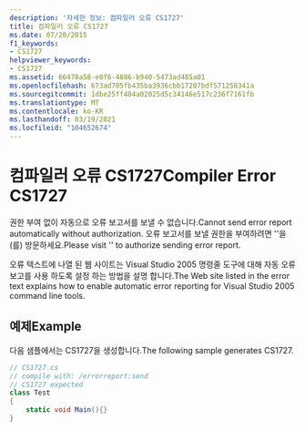 ```yaml
---
description: '자세한 정보: 컴파일러 오류 CS1727'
title: 컴파일러 오류 CS1727
ms.date: 07/20/2015
f1_keywords:
- CS1727
helpviewer_keywords:
- CS1727
ms.assetid: 66478a58-e0f6-4886-b940-5473ad485a01
ms.openlocfilehash: 673ad705fb435ba3936cbb17207bdf571258341a
ms.sourcegitcommit: 1dbe25ff484a02025d5c34146e517c236f7161fb
ms.translationtype: MT
ms.contentlocale: ko-KR
ms.lasthandoff: 03/19/2021
ms.locfileid: "104652674"
---
```

# <a name="compiler-error-cs1727"></a><span data-ttu-id="8a7a5-103">컴파일러 오류 CS1727</span><span class="sxs-lookup"><span data-stu-id="8a7a5-103">Compiler Error CS1727</span></span>

<span data-ttu-id="8a7a5-104">권한 부여 없이 자동으로 오류 보고서를 보낼 수 없습니다.</span><span class="sxs-lookup"><span data-stu-id="8a7a5-104">Cannot send error report automatically without authorization.</span></span> <span data-ttu-id="8a7a5-105">오류 보고서를 보낼 권한을 부여하려면 ''을(를) 방문하세요.</span><span class="sxs-lookup"><span data-stu-id="8a7a5-105">Please visit '' to authorize sending error report.</span></span>

<span data-ttu-id="8a7a5-106">오류 텍스트에 나열 된 웹 사이트는 Visual Studio 2005 명령줄 도구에 대해 자동 오류 보고를 사용 하도록 설정 하는 방법을 설명 합니다.</span><span class="sxs-lookup"><span data-stu-id="8a7a5-106">The Web site listed in the error text explains how to enable automatic error reporting for Visual Studio 2005 command line tools.</span></span>

## <a name="example"></a><span data-ttu-id="8a7a5-107">예제</span><span class="sxs-lookup"><span data-stu-id="8a7a5-107">Example</span></span>

<span data-ttu-id="8a7a5-108">다음 샘플에서는 CS1727을 생성합니다.</span><span class="sxs-lookup"><span data-stu-id="8a7a5-108">The following sample generates CS1727.</span></span>

```csharp
// CS1727.cs
// compile with: /errorreport:send
// CS1727 expected
class Test
{
    static void Main(){}
}
```
